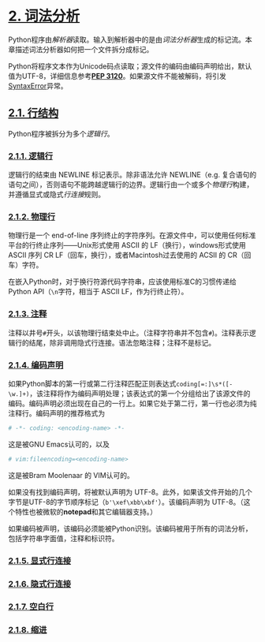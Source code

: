 # [2. 词法分析](https://docs.python.org/3/reference/lexical_analysis.html)

Python程序由*解析器*读取。输入到解析器中的是由*词法分析器*生成的标记流。本章描述词法分析器如何把一个文件拆分成标记。

Python将程序文本作为Unicode码点读取；源文件的编码由编码声明给出，默认值为UTF-8，详细信息参考[**PEP 3120**](https://www.python.org/dev/peps/pep-3120/)。如果源文件不能被解码，将引发[SyntaxError](https://docs.python.org/3/library/exceptions.html#SyntaxError)异常。

## [2.1. 行结构](https://docs.python.org/3/reference/lexical_analysis.html#line-structure)

Python程序被拆分为多个*逻辑行*。

### [2.1.1. 逻辑行](https://docs.python.org/3/reference/lexical_analysis.html#logical-lines)

逻辑行的结束由 NEWLINE 标记表示。除非语法允许 NEWLINE（e.g. 复合语句的语句之间），否则语句不能跨越逻辑行的边界。逻辑行由一个或多个*物理行*构建，并遵循显式或隐式*行连接*规则。

### [2.1.2. 物理行](https://docs.python.org/3/reference/lexical_analysis.html#physical-lines)

物理行是一个 end-of-line 序列终止的字符序列。在源文件中，可以使用任何标准平台的行终止序列——Unix形式使用 ASCII 的 LF（换行），windows形式使用 ASCII 序列 CR LF（回车，换行），或者Macintosh过去使用的 ACSII 的 CR（回车）字符。

在嵌入Python时，对于换行符源代码字符串，应该使用标准C的习惯传递给 Python API（`\n`字符，相当于 ASCII LF，作为行终止符）。

### [2.1.3. 注释](https://docs.python.org/3/reference/lexical_analysis.html#comments)

注释以井号`#`开头，以该物理行结束处中止。（注释字符串并不包含`#`)。注释表示逻辑行的结尾，除非调用隐式行连接。语法忽略注释；注释不是标记。

### [2.1.4. 编码声明](https://docs.python.org/3/reference/lexical_analysis.html#encoding-declarations)


如果Python脚本的第一行或第二行注释匹配正则表达式`coding[=:]\s*([-\w.]+)`，该注释将作为编码声明处理；该表达式的第一个分组给出了该源文件的编码。编码声明必须出现在自己的一行上。如果它处于第二行，第一行也必须为纯注释行。编码声明的推荐格式为

```python
# -*- coding: <encoding-name> -*-
```

这是被GNU Emacs认可的，以及

```python
# vim:fileencoding=<encoding-name>
```

这是被Bram Moolenaar 的 VIM认可的。

如果没有找到编码声明，将被默认声明为 UTF-8。此外，如果该文件开始的几个字节是UTF-8的字节顺序标记（`b'\xef\xbb\xbf'`）。该编码声明为 UTF-8。（这个特性也被微软的**notepad**和其它编辑器支持。）


如果编码被声明，该编码必须能被Python识别。该编码被用于所有的词法分析，包括字符串字面值，注释和标识符。



### [2.1.5. 显式行连接](https://docs.python.org/3/reference/lexical_analysis.html#explicit-line-joining)

### [2.1.6. 隐式行连接](https://docs.python.org/3/reference/lexical_analysis.html#implicit-line-joining)

### [2.1.7. 空白行](https://docs.python.org/3/reference/lexical_analysis.html#blank-lines)

### [2.1.8. 缩进](https://docs.python.org/3/reference/lexical_analysis.html#indentation)
